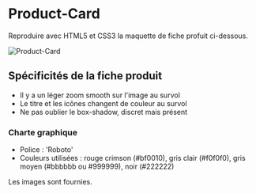 # Product-Card

Reproduire avec HTML5 et CSS3 la maquette de fiche profuit ci-dessous.

![Product-Card](https://sebastien-devos.fr/img/codegt/product_card.jpg "Product Card")


## Spécificités de la fiche produit

- Il y a un léger zoom smooth sur l'image au survol
- Le titre et les icônes changent de couleur au survol
- Ne pas oublier le box-shadow, discret mais présent

### Charte graphique

- Police : 'Roboto'
- Couleurs utilisées : rouge crimson (#bf0010), gris clair (#f0f0f0), gris moyen (#bbbbbb ou #999999), noir (#222222)

Les images sont fournies.
  
